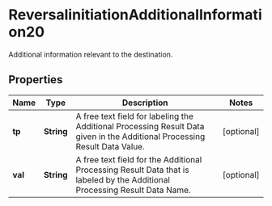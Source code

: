 

# ReversalinitiationAdditionalInformation20

Additional information relevant to the destination.

## Properties

| Name | Type | Description | Notes |
|------------ | ------------- | ------------- | -------------|
|**tp** | **String** | A free text field for labeling the Additional Processing Result Data given in the Additional Processing Result Data Value. |  [optional] |
|**val** | **String** | A free text field for the Additional Processing Result Data that is labeled by the Additional Processing Result Data Name. |  [optional] |



